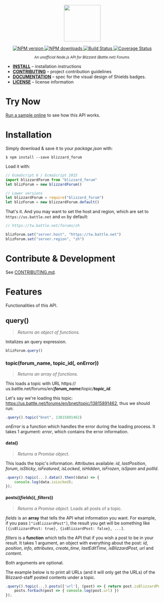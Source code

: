 <p align="center">
    <img src="https://rawgit.com/BirkhoffLee/blizzard_forum.js/master/logo.svg"
         height="120">
</p>
<p align="center">
    <!-- <a href="https://drone.birkhoff.me/BirkhoffLee/blizzard_forum.js">
        <img src="https://drone.birkhoff.me/api/badges/BirkhoffLee/blizzard_forum.js/status.svg"
             alt="Build Status" />
    </a> -->
    <a href="https://npmjs.org/package/blizzard_forum">
        <img src="https://img.shields.io/npm/v/blizzard_forum.svg"
              alt="NPM version" />
    </a>
    <a href="https://npmjs.org/package/blizzard_forum">
        <img src="https://img.shields.io/npm/dm/blizzard_forum.svg"
              alt="NPM downloads" />
    </a>
    <a href="https://travis-ci.org/BirkhoffLee/blizzard_forum.js">
        <img src="https://travis-ci.org/BirkhoffLee/blizzard_forum.js.svg?branch=master"
             alt="Build Status" />
    </a>
    <a href="https://codecov.io/gh/BirkhoffLee/blizzard_forum.js">
        <img src="https://codecov.io/gh/BirkhoffLee/blizzard_forum.js/branch/master/graph/badge.svg"
             alt="Coverage Status" />
    </a>
    <!-- <a href="https://coveralls.io/github/BirkhoffLee/blizzard_forum.js?branch=master">
        <img src="https://coveralls.io/repos/github/BirkhoffLee/blizzard_forum.js/badge.svg?branch=master"
             alt="Coverage Status">
    </a> -->
</p>
<p align="center">
    <sup><i>An unofficial Node.js API for Blizzard (Battle.net) Forums.</i></sup>
</p>

* **[INSTALL](#installation)** – installation instructions
* **[CONTRIBUTING](#contribute--development)** – project contribution guidelines
* **[DOCUMENTATION](#features)** – spec for the visual design of Shields badges.
* **[LICENSE](LICENSE.md)** – license information

# Try Now
[Run a sample online](https://goo.gl/ns39W6) to see how this API works.

# Installation
Simply download & save it to your *package.json* with:

```
$ npm install --save blizzard_forum
```

Load it with:

```js
// EcmaScript 6 / EcmaScript 2015
import blizzardForum from "blizzard_forum"
let blizForum = new blizzardForum()

// Lower versions
let blizzardForum = require("blizzard_forum")
let blizForum = new blizzardForum.default()
```

That's it. And you may want to set the host and region, which are set to `https://us.battle.net` and `en` by default:

```js
// https://tw.battle.net/forums/zh

blizForum.set("server.host", "https://tw.battle.net")
blizForum.set("server.region", "zh")
```

# Contribute & Development
See [CONTRIBUTING.md](CONTRIBUTING.md).

# Features
Functionalities of this API.

## query()
> *Returns an object of functions.*

Initalizes an query expression.

```js
blizForum.query()
```

### topic(forum_name, topic_id(, onError))
> *Returns an array of functions.*

This loads a topic with URL https://<i>&#8203;</i>us.battle.net/forums/en/<i>**forum_name**</i>/topic/<i>**topic_id**</i>.

Let's say we're loading this topic: https://us.battle.net/forums/en/bnet/topic/13815891462,
thus we should run: 

```js
.query().topic("bnet", 13815891462)
```

*onError* is a function which handles the error during the loading process.
It takes 1 argument: *error*, which contains the error information.

#### data()
> *Returns a Promise object.*

This loads the topic's information. Attributes available: *id*, *lastPosition*, *forum*, *isSticky*, *isFeatured*, *isLocked*, *isHidden*, *isFrozen*, *isSpam* and *pollId*.

```js
.query().topic(...).data().then((data) => {
    console.log(data.isLocked);
});
```

#### posts((*fields*)(, *filters*))
> *Returns a Promise object.* Loads all posts of a topic.

*fields* is an **array** that tells the API what information you want. For example, if you pass `["isBlizzardPost"]`,
the result you get will be something like `[{isBlizzardPost: true}, {isBlizzardPost: false}, ...]`.

*filters* is a **function** which tells the API that if you wish a post to be in your result. It takes 1 argument, an object
with everything about the post: *id*, *position*, *info*, *attributes*, *create_time*, *lastEditTime*, *isBlizzardPost*, *url* and *content*.

Both arguments are optional.

The example below is to print all URLs (and it will only get the URLs) of the Blizzard-staff posted contents under a topic.

```js
.query().topic(...).posts(['url'], (post) => { return post.isBlizzardPost }).then((posts) => {
    posts.forEach(post => { console.log(post.url) })
});
```
